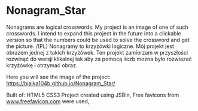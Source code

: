 # Nonagram_Star

Nonagrams are logical crosswords. My project is an image of one of such crosswords. I intend to expand this project in the future into a clickable version so that the numbers could be used to solve the crossword and get the picture.
/(PL) Nonagramy to krzyżówki logiczne. Mój projekt jest obrazem jednej z takich krzyżówek. Ten projekt zamierzam w przyszłości rozwinąć  do wersji klikalnej tak aby za pomocą liczb mozna było rozwiazać krzyżówkę i otrzymać obraz.

Here you will see the image of the project:
https://bialka104b.github.io/Nonagram_Star/

Built of:
HTML5
CSS3
Project created using JSBin,
Free favicons from www.freefavicon.com were used,

